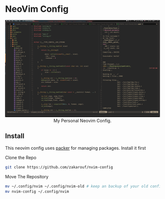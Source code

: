 # NeoVim Config

<div align="center">
  <img src="scr1.png" />
  My Personal Neovim Config.
</div>

## Install

This neovim config uses [packer](https://github.com/wbthomason/packer.nvim) for managing packages. Install it first

Clone the Repo
```sh
git clone https://github.com/zakarouf/nvim-config
```

Move The Repository
```sh
mv ~/.config/nvim ~/.config/nvim-old # keep an backup of your old config
mv nvim-config ~/.config/nvim
```

